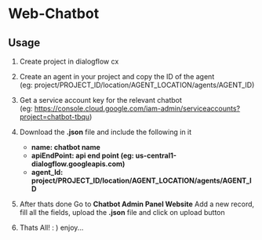 # Web-Chatbot

## Usage

1. Create project in dialogflow cx

2. Create an agent in your project and copy the ID of the agent <br/>
(eg: project/PROJECT_ID/location/AGENT_LOCATION/agents/AGENT_ID)

3. Get a service account key for the relevant chatbot <br/>
(eg: https://console.cloud.google.com/iam-admin/serviceaccounts?project=chatbot-tbqu)

4. Download the **.json** file and include the following in it

    * **name: chatbot name**
    * **apiEndPoint: api end point (eg: us-central1-dialogflow.googleapis.com)**
    * **agent_Id: project/PROJECT_ID/location/AGENT_LOCATION/agents/AGENT_ID**

5. After thats done Go to **Chatbot Admin Panel Website**  Add a new record, fill all the fields, upload the **.json** file and click on upload button

6. Thats All! : ) enjoy...
